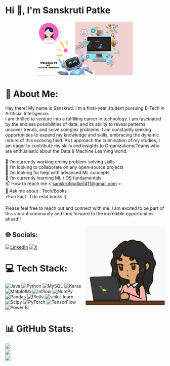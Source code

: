 <h1 align="left">Hi 👋, I'm Sanskruti Patke</h1>
<p align ='center'><a href="#"><img width="60%" height="auto" src="Git2.jpg" height="100px"/></a>
</p>

# 💫 About Me:
Hey there! My name is Sanskruti. I'm a final-year student pursuing B-Tech in Artificial Intelligence.<br>I am thrilled to venture into a fulfilling career in technology. I am fascinated by the endless possibilities of data, and its ability to reveal patterns, uncover trends, and solve complex problems. I am constantly seeking opportunities to expand my knowledge and skills, embracing the dynamic nature of this evolving field. As I approach the culmination of my studies, I am eager to contribute my skills and insights to Organizations/Teams who are enthusiastic about the Data & Machine Learning world.<br> <br>🔭 I’m currently working on my problem-solving skills<br>👯 I’m looking to collaborate on any open-source projects<br>🤝 I’m looking for help with advanced ML concepts<br>🌱 I’m currently learning ML / DS fundamentals<br>📫 How to reach me < sanskrutipatke1411@gmail.com ><br>💬 Ask me about : Tech/Books <br>⚡Fun Fact  : I do read books :)<br><be> 


Please feel free to reach out and connect with me.
I am excited to be part of this vibrant community and look forward to the incredible opportunities ahead!!


<img align="right" alt="Coding" width="250" src="img5.gif">




## 🌐 Socials:
[![LinkedIn](https://img.shields.io/badge/LinkedIn-%230077B5.svg?logo=linkedin&logoColor=white)](https://linkedin.com/in/Sanskruti) [![X](https://img.shields.io/badge/X-black.svg?logo=X&logoColor=white)](https://x.com/Sans_1411) 



# 💻 Tech Stack:
![Java](https://img.shields.io/badge/java-%23ED8B00.svg?style=for-the-badge&logo=openjdk&logoColor=white) ![Python](https://img.shields.io/badge/python-3670A0?style=for-the-badge&logo=python&logoColor=ffdd54) ![MySQL](https://img.shields.io/badge/mysql-%2300000f.svg?style=for-the-badge&logo=mysql&logoColor=white) ![Keras](https://img.shields.io/badge/Keras-%23D00000.svg?style=for-the-badge&logo=Keras&logoColor=white) ![Matplotlib](https://img.shields.io/badge/Matplotlib-%23ffffff.svg?style=for-the-badge&logo=Matplotlib&logoColor=black) ![mlflow](https://img.shields.io/badge/mlflow-%23d9ead3.svg?style=for-the-badge&logo=numpy&logoColor=blue) ![NumPy](https://img.shields.io/badge/numpy-%23013243.svg?style=for-the-badge&logo=numpy&logoColor=white) ![Pandas](https://img.shields.io/badge/pandas-%23150458.svg?style=for-the-badge&logo=pandas&logoColor=white) ![Plotly](https://img.shields.io/badge/Plotly-%233F4F75.svg?style=for-the-badge&logo=plotly&logoColor=white) ![scikit-learn](https://img.shields.io/badge/scikit--learn-%23F7931E.svg?style=for-the-badge&logo=scikit-learn&logoColor=white) ![Scipy](https://img.shields.io/badge/SciPy-%230C55A5.svg?style=for-the-badge&logo=scipy&logoColor=%white) ![PyTorch](https://img.shields.io/badge/PyTorch-%23EE4C2C.svg?style=for-the-badge&logo=PyTorch&logoColor=white) ![TensorFlow](https://img.shields.io/badge/TensorFlow-%23FF6F00.svg?style=for-the-badge&logo=TensorFlow&logoColor=white) ![Power Bi](https://img.shields.io/badge/power_bi-F2C811?style=for-the-badge&logo=powerbi&logoColor=black)


# 📊 GitHub Stats:
![](https://github-readme-stats.vercel.app/api?username=Sanskruti&theme=nightowl&hide_border=false&include_all_commits=false&count_private=false)<br/>
![](https://github-readme-streak-stats.herokuapp.com/?user=Sanskruti&theme=nightowl&hide_border=false)<br/>
![](https://github-readme-stats.vercel.app/api/top-langs/?username=Sanskruti&theme=nightowl&hide_border=false&include_all_commits=false&count_private=false&layout=compact)

